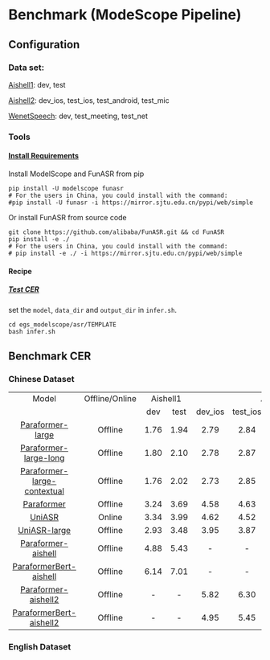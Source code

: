 # Benchmark (ModeScope Pipeline)


## Configuration
### Data set:
[Aishell1](https://www.openslr.org/33/): dev, test

[Aishell2](https://www.aishelltech.com/aishell_2): dev_ios, test_ios, test_android, test_mic

[WenetSpeech](https://github.com/wenet-e2e/WenetSpeech): dev, test_meeting, test_net


### Tools
#### [Install Requirements](https://alibaba-damo-academy.github.io/FunASR/en/installation/installation.html#installation)

Install ModelScope and FunASR from pip
```shell
pip install -U modelscope funasr
# For the users in China, you could install with the command:
#pip install -U funasr -i https://mirror.sjtu.edu.cn/pypi/web/simple
```

Or install FunASR from source code
```shell
git clone https://github.com/alibaba/FunASR.git && cd FunASR
pip install -e ./
# For the users in China, you could install with the command:
# pip install -e ./ -i https://mirror.sjtu.edu.cn/pypi/web/simple
```


#### Recipe


##### [Test CER](https://alibaba-damo-academy.github.io/FunASR/en/modelscope_pipeline/asr_pipeline.html#inference-with-multi-thread-cpus-or-multi-gpus)
set the `model`, `data_dir` and `output_dir` in `infer.sh`.
```shell
cd egs_modelscope/asr/TEMPLATE
bash infer.sh
```

## Benchmark CER


### Chinese Dataset


<table>
    <tr align="center">
        <td>Model</td>
        <td>Offline/Online</td>
        <td colspan="2">Aishell1</td>
        <td colspan="4">Aishell2</td>
        <td colspan="3">WenetSpeech</td>
    </tr>
    <tr align="center">
        <td></td>
        <td></td>
        <td>dev</td> 
        <td>test</td>
        <td>dev_ios</td>
        <td>test_ios</td>
        <td>test_android</td>
        <td>test_mic</td>
        <td>dev</td>
        <td>test_meeting</td>
        <td>test_net</td>
    </tr>
    <tr align="center">
        <td> <a href="https://www.modelscope.cn/models/damo/speech_paraformer-large_asr_nat-zh-cn-16k-common-vocab8404-pytorch/summary">Paraformer-large</a> </td>
        <td>Offline</td>
        <td>1.76</td>
        <td>1.94</td>
        <td>2.79</td>
        <td>2.84</td>
        <td>3.08</td>
        <td>3.03</td>
        <td>3.43</td>
        <td>7.01</td>
        <td>6.66</td>
    </tr>
    <tr align="center">
        <td> <a href="https://www.modelscope.cn/models/damo/speech_paraformer-large-vad-punc_asr_nat-zh-cn-16k-common-vocab8404-pytorch/summary">Paraformer-large-long</a> </td> 
        <td>Offline</td>      
        <td>1.80</td>
        <td>2.10</td>
        <td>2.78</td>
        <td>2.87</td>
        <td>3.12</td>
        <td>3.11</td>
        <td>3.44</td>
        <td>13.28</td>
        <td>7.08</td>
    </tr>
    <tr align="center">
        <td> <a href="https://www.modelscope.cn/models/damo/speech_paraformer-large-contextual_asr_nat-zh-cn-16k-common-vocab8404/summary">Paraformer-large-contextual</a> </td>
        <td>Offline</td>
        <td>1.76</td>
        <td>2.02</td>
        <td>2.73</td>
        <td>2.85</td>
        <td>2.98</td>
        <td>2.95</td>
        <td>3.42</td>
        <td>7.16</td>
        <td>6.72</td>
    </tr>
    <tr align="center">
        <td> <a href="https://modelscope.cn/models/damo/speech_paraformer_asr_nat-zh-cn-16k-common-vocab8358-tensorflow1/summary">Paraformer</a> </td> 
        <td>Offline</td>
        <td>3.24</td>
        <td>3.69</td>
        <td>4.58</td>
        <td>4.63</td>
        <td>4.83</td>
        <td>4.71</td>
        <td>4.19</td>
        <td>8.32</td>
        <td>9.19</td>
    </tr>
   <tr align="center">
        <td> <a href="https://modelscope.cn/models/damo/speech_UniASR_asr_2pass-zh-cn-16k-common-vocab8358-tensorflow1-online/summary">UniASR</a> </td> 
        <td>Online</td>
        <td>3.34</td>
        <td>3.99</td>
        <td>4.62</td>
        <td>4.52</td>
        <td>4.77</td>
        <td>4.73</td>
        <td>4.51</td>
        <td>10.63</td>
        <td>9.70</td>
    </tr>
   <tr align="center">
        <td> <a href="https://modelscope.cn/models/damo/speech_UniASR-large_asr_2pass-zh-cn-16k-common-vocab8358-tensorflow1-offline/summary">UniASR-large</a> </td> 
        <td>Offline</td>      
        <td>2.93</td>
        <td>3.48</td>
        <td>3.95</td>
        <td>3.87</td>
        <td>4.11</td>
        <td>4.11</td>
        <td>4.16</td>
        <td>10.09</td>
        <td>8.69</td>
    </tr>
    <tr align="center">
        <td> <a href="https://www.modelscope.cn/models/damo/speech_paraformer_asr_nat-aishell1-pytorch/summary">Paraformer-aishell</a> </td>
        <td>Offline</td>
        <td>4.88</td>
        <td>5.43</td>
        <td>-</td>
        <td>-</td>
        <td>-</td>
        <td>-</td>
        <td>-</td>
        <td>-</td>
        <td>-</td>
    </tr>
   <tr align="center">
        <td> <a href="https://modelscope.cn/models/damo/speech_paraformerbert_asr_nat-zh-cn-16k-aishell1-vocab4234-pytorch/summary">ParaformerBert-aishell</a> </td>
        <td>Offline</td>
        <td>6.14</td>
        <td>7.01</td>
        <td>-</td>
        <td>-</td>
        <td>-</td>
        <td>-</td>
        <td>-</td>
        <td>-</td>
        <td>-</td>
    </tr>
   <tr align="center">
        <td> <a href="https://www.modelscope.cn/models/damo/speech_paraformer_asr_nat-zh-cn-16k-aishell2-vocab5212-pytorch/summary">Paraformer-aishell2</a> </td> 
        <td>Offline</td>
        <td>-</td>
        <td>-</td>
        <td>5.82</td>
        <td>6.30</td>
        <td>6.60</td>
        <td>5.83</td>
        <td>-</td>
        <td>-</td>
        <td>-</td>
    </tr>
   <tr align="center">
        <td> <a href="https://www.modelscope.cn/models/damo/speech_paraformerbert_asr_nat-zh-cn-16k-aishell2-vocab5212-pytorch/summary">ParaformerBert-aishell2</a> </td> 
        <td>Offline</td>
        <td>-</td>
        <td>-</td>
        <td>4.95</td>
        <td>5.45</td>
        <td>5.59</td>
        <td>5.83</td>
        <td>-</td>
        <td>-</td>
        <td>-</td>
    </tr>
</table>


### English Dataset

